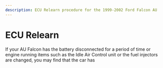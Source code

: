 ```yaml
---
description: ECU Relearn procedure for the 1999-2002 Ford Falcon AU
---
```


# ECU Relearn

If your AU Falcon has the battery disconnected for a period of time or engine running items such as the Idle Air Control unit or the fuel injectors are changed, you may find that the car has 